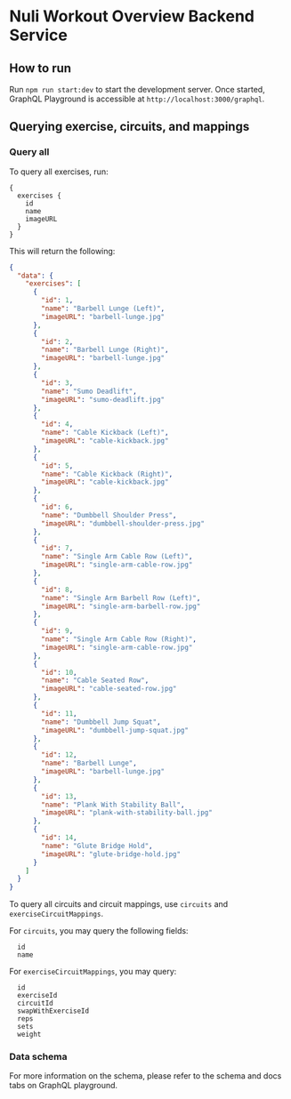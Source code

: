 # Nuli Workout Overview Backend Service

## How to run

Run `npm run start:dev` to start the development server. Once started, GraphQL Playground is accessible at `http://localhost:3000/graphql`.

## Querying exercise, circuits, and mappings

### Query all

To query all exercises, run:

```gql
{
  exercises {
    id
    name
    imageURL
  }
}
```

This will return the following:

```json
{
  "data": {
    "exercises": [
      {
        "id": 1,
        "name": "Barbell Lunge (Left)",
        "imageURL": "barbell-lunge.jpg"
      },
      {
        "id": 2,
        "name": "Barbell Lunge (Right)",
        "imageURL": "barbell-lunge.jpg"
      },
      {
        "id": 3,
        "name": "Sumo Deadlift",
        "imageURL": "sumo-deadlift.jpg"
      },
      {
        "id": 4,
        "name": "Cable Kickback (Left)",
        "imageURL": "cable-kickback.jpg"
      },
      {
        "id": 5,
        "name": "Cable Kickback (Right)",
        "imageURL": "cable-kickback.jpg"
      },
      {
        "id": 6,
        "name": "Dumbbell Shoulder Press",
        "imageURL": "dumbbell-shoulder-press.jpg"
      },
      {
        "id": 7,
        "name": "Single Arm Cable Row (Left)",
        "imageURL": "single-arm-cable-row.jpg"
      },
      {
        "id": 8,
        "name": "Single Arm Barbell Row (Left)",
        "imageURL": "single-arm-barbell-row.jpg"
      },
      {
        "id": 9,
        "name": "Single Arm Cable Row (Right)",
        "imageURL": "single-arm-cable-row.jpg"
      },
      {
        "id": 10,
        "name": "Cable Seated Row",
        "imageURL": "cable-seated-row.jpg"
      },
      {
        "id": 11,
        "name": "Dumbbell Jump Squat",
        "imageURL": "dumbbell-jump-squat.jpg"
      },
      {
        "id": 12,
        "name": "Barbell Lunge",
        "imageURL": "barbell-lunge.jpg"
      },
      {
        "id": 13,
        "name": "Plank With Stability Ball",
        "imageURL": "plank-with-stability-ball.jpg"
      },
      {
        "id": 14,
        "name": "Glute Bridge Hold",
        "imageURL": "glute-bridge-hold.jpg"
      }
    ]
  }
}
```

To query all circuits and circuit mappings, use `circuits` and `exerciseCircuitMappings`.

For `circuits`, you may query the following fields:

```
  id
  name
```

For `exerciseCircuitMappings`, you may query:

```
  id
  exerciseId
  circuitId
  swapWithExerciseId
  reps
  sets
  weight
```

### Data schema

For more information on the schema, please refer to the schema and docs tabs on GraphQL playground.

